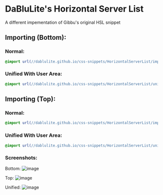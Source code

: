 # DaBluLite's Horizontal Server List
A different impementation of Gibbu's original HSL snippet

## Importing (Bottom):
### Normal:
```css
@import url(//dablulite.github.io/css-snippets/HorizontalServerList/import.css);
```
### Unified With User Area:
```css
@import url(//dablulite.github.io/css-snippets/HorizontalServerList/unified-import.css);
```
## Importing (Top):
### Normal:
```css
@import url(//dablulite.github.io/css-snippets/HorizontalServerList/import-topbar.css);
```
### Unified With User Area:
```css
@import url(//dablulite.github.io/css-snippets/HorizontalServerList/unified-import-topbar.css);
```

### Screenshots:
Bottom:
![image](https://github.com/DaBluLite/css-snippets/assets/73998678/7e79e017-babd-4c08-877e-12a6cabe4701)

Top:
![image](https://github.com/DaBluLite/css-snippets/assets/73998678/303120a3-a2f3-4ac4-82a0-f8db9ed526af)

Unified:
![image](https://github.com/DaBluLite/css-snippets/assets/73998678/c288a3a9-9eca-4c39-b78d-5698bf2f4896)
